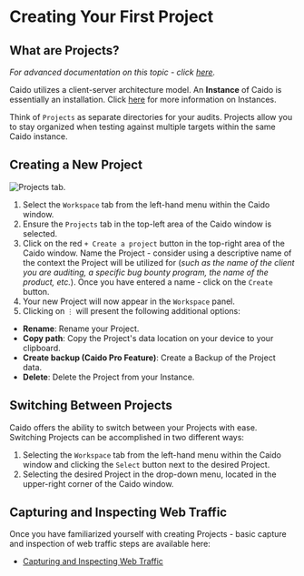 # Creating Your First Project

## What are Projects?

_For advanced documentation on this topic - click [here](/reference/features/workspace/projects.md)._

Caido utilizes a client-server architecture model. An **Instance** of Caido is essentially an installation. Click [here](/concepts/essentials/instances.md) for more information on Instances.

Think of `Projects` as separate directories for your audits. Projects allow you to stay organized when testing against multiple targets within the same Caido instance.

## Creating a New Project

<img alt="Projects tab." src="/_images/projects_tab.png">

1. Select the `Workspace` tab from the left-hand menu within the Caido window.
2. Ensure the `Projects` tab in the top-left area of the Caido window is selected.
3. Click on the red `+ Create a project` button in the top-right area of the Caido window. Name the Project - consider using a descriptive name of the context the Project will be utilized for (_such as the name of the client you are auditing, a specific bug bounty program, the name of the product, etc._). Once you have entered a name - click on the `Create` button.
4. Your new Project will now appear in the `Workspace` panel.
5. Clicking on `⋮` will present the following additional options:

- **Rename**: Rename your Project.
- **Copy path**: Copy the Project's data location on your device to your clipboard.
- **Create backup (Caido Pro Feature)**: Create a Backup of the Project data.
- **Delete**: Delete the Project from your Instance.

## Switching Between Projects

Caido offers the ability to switch between your Projects with ease. Switching Projects can be accomplished in two different ways:

1. Selecting the `Workspace` tab from the left-hand menu within the Caido window and clicking the `Select` button next to the desired Project.
2. Selecting the desired Project in the drop-down menu, located in the upper-right corner of the Caido window.

## Capturing and Inspecting Web Traffic

Once you have familiarized yourself with creating Projects - basic capture and inspection of web traffic steps are available here:

- [Capturing and Inspecting Web Traffic](./traffic.md)
